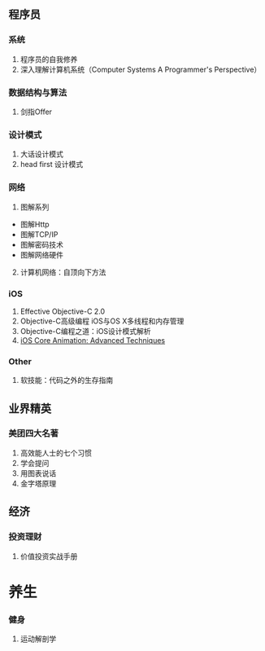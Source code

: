 ## 程序员

### 系统

1. 程序员的自我修养
2. 深入理解计算机系统（Computer Systems A Programmer's Perspective）

### 数据结构与算法

1. 剑指Offer

### 设计模式

1. 大话设计模式
2. head first 设计模式

### 网络

1. 图解系列
  * 图解Http
  * 图解TCP/IP  
  * 图解密码技术
  * 图解网络硬件
2. 计算机网络：自顶向下方法

### iOS

1. Effective Objective-C 2.0
2. Objective-C高级编程 iOS与OS X多线程和内存管理
3. Objective-C编程之道：iOS设计模式解析
4. [iOS Core Animation: Advanced Techniques](https://zsisme.gitbooks.io/ios-/content/index.html)

### Other

1. 软技能：代码之外的生存指南

## 业界精英

### 美团四大名著

1. 高效能人士的七个习惯
2. 学会提问
3. 用图表说话
4. 金字塔原理

## 经济

### 投资理财

1. 价值投资实战手册


# 养生

### 健身

1. 运动解剖学
